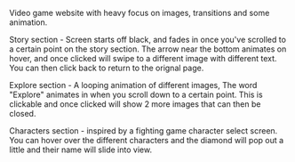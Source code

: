 Video game website with heavy focus on images, transitions and some animation. 

Story section - Screen starts off black, and fades in once you've scrolled to a certain point on the story section. The arrow near the bottom animates on hover, and once clicked will swipe to a different image with different text. You can then click back to return to the orignal page.

Explore section - A looping animation of different images, The word "Explore" animates in when you scroll down to a certain point. This is clickable and once clicked will show 2 more images that can then be closed.

Characters section - inspired by a fighting game character select screen. You can hover over the different characters and the diamond will pop out a little and their name will slide into view.
